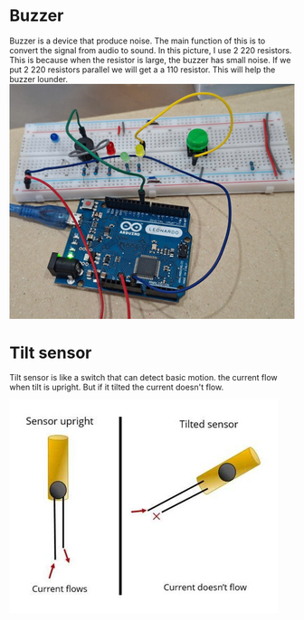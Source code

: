# Buzzer
Buzzer is a device that produce noise. The main function of this is to convert the signal from audio to sound. 
In this picture, I use 2 220 resistors. This is because when the resistor is large, the buzzer has small noise. If we put 2 220 resistors parallel we will get a a 110 resistor. This will help the buzzer lounder.
![buzzer](./buzzerpic.jpg)
# Tilt sensor
Tilt sensor is like a switch that can detect basic motion.
the current flow when tilt is upright. But if it tilted the current doesn't flow.

![tilt](./tilt.jpg)
